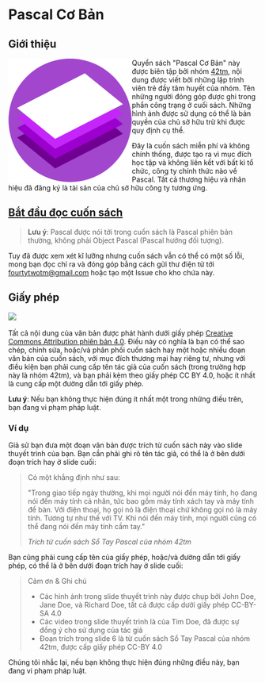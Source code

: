 Pascal Cơ Bản
=============

Giới thiệu
----------

<img src="logo.png" align="left"/>

Quyển sách "Pascal Cơ Bản" này được biên tập bởi nhóm
[42tm](http://github.com/42tm), nội dung được viết bởi những lập trình viên trẻ
đầy tâm huyết của nhóm. Tên những người đóng góp được ghi trong phần công trạng
ở cuối sách. Những hình ảnh được sử dụng có thể là bản quyền của chủ sở hữu trừ
khi được quy định cụ thể.

Đây là cuốn sách miễn phí và không chính thống, được tạo ra vì mục đích học tập
và không liên kết với bất kì tổ chức, công ty chính thức nào về Pascal. Tất cả
thương hiệu và nhãn hiệu đã đăng ký là tài sản của chủ sở hữu công ty tương ứng.

[Bắt đầu đọc cuốn sách](book/_intro.md)
---------------------------------------

> **Lưu ý**: Pascal được nói tới trong cuốn sách là Pascal phiên bản thường,
không phải Object Pascal (Pascal hướng đối tượng).

Tuy đã được xem xét kĩ lưỡng nhưng cuốn sách vẫn có thể có một số lỗi, mong bạn
đọc chỉ ra và đóng góp bằng cách gửi thư điện tử tới fourtytwotm@gmail.com hoặc
tạo một Issue cho kho chứa này.

Giấy phép
---------

![](http://i.creativecommons.org/l/by/4.0/88x31.png)

Tất cả nội dung của văn bản được phát hành dưới giấy phép [Creative Commons
Attribution phiên bản 4.0](http://creativecommons.org/licenses/by/4.0/).
Điều này có nghĩa là bạn có thể sao chép, chỉnh sửa, hoặc/và phân phối cuốn
sách hay một hoặc nhiều đoạn văn bản của cuốn sách, với mục đích thương mại hay
riêng tư, nhưng với điều kiện bạn phải cung cấp tên tác giả của cuốn sách
(trong trường hợp này là nhóm 42tm), và bạn phải kèm theo giấy phép CC BY 4.0,
hoặc ít nhất là cung cấp một đường dẫn tới giấy phép.

**Lưu ý**: Nếu bạn không thực hiện đúng ít nhất một trong những điều trên, bạn
đang vi phạm pháp luật.

### Ví dụ

Giả sử bạn đưa một đoạn văn bản được trích từ cuốn sách này vào slide thuyết
trình của bạn. Bạn cần phải ghi rõ tên tác giả, có thể là ở bên dưới đoạn trích
hay ở slide cuối:

> Có một khẳng định như sau:
>
> "Trong giao tiếp ngày thường, khi mọi người nói đến máy tính, họ đang nói đến máy tính cá nhân, tức bao gồm máy tính xách tay và máy tính để bàn. Với điện thoại, họ gọi nó là điện thoại chứ không gọi nó là máy tính. Tương tự như thế với TV. Khi nói đến máy tính, mọi người cũng có thể đang nói đến máy tính cầm tay."
>
> _Trích từ cuốn sách Sổ Tay Pascal của nhóm 42tm_

Bạn cũng phải cung cấp tên của giấy phép, hoặc/và đường dẫn tới giấy phép,
có thể là ở bên dưới đoạn trích hay ở slide cuối:

> Cảm ơn & Ghi chú
>
> - Các hình ảnh trong slide thuyết trình này được chụp bởi John Doe, Jane Doe,
và Richard Doe, tất cả được cấp dưới giấy phép CC-BY-SA 4.0
> - Các video trong slide thuyết trình là của Tim Doe, đã được sự đồng ý cho
> sử dụng của tác giả
> - Đoạn trích trong slide 6 là từ cuốn sách Sổ Tay Pascal của nhóm 42tm, được
> cấp giấy phép CC-BY 4.0

Chúng tôi nhắc lại, nếu bạn không thực hiện đúng những điều này, bạn đang vi
phạm pháp luật.
